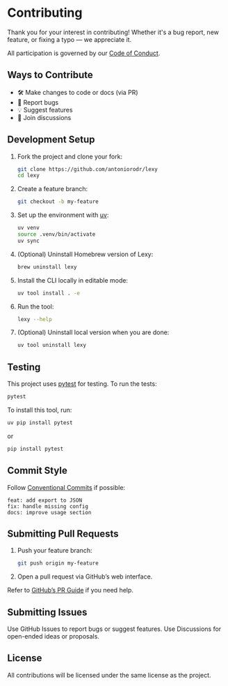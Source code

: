 # Contributing

Thank you for your interest in contributing! Whether it's a bug report, new feature, or fixing a typo — we appreciate it.

All participation is governed by our [Code of Conduct](CODE_OF_CONDUCT.md).

## Ways to Contribute

- 🛠️ Make changes to code or docs (via PR)
- 🐞 Report bugs
- 💡 Suggest features
- 💬 Join discussions

## Development Setup

1. Fork the project and clone your fork:

   ```bash
   git clone https://github.com/antoniorodr/lexy
   cd lexy
   ```

2. Create a feature branch:

   ```bash
   git checkout -b my-feature
   ```

3. Set up the environment with [uv](https://github.com/astral-sh/uv):

   ```bash
   uv venv
   source .venv/bin/activate
   uv sync
   ```

4. (Optional) Uninstall Homebrew version of Lexy:

   ```bash
   brew uninstall lexy
   ```

5. Install the CLI locally in editable mode:

   ```bash
   uv tool install . -e
   ```

6. Run the tool:

   ```bash
   lexy --help
   ```

7. (Optional) Uninstall local version when you are done:

   ```bash
   uv tool uninstall lexy
   ```

## Testing

This project uses [pytest](https://docs.pytest.org/en/stable/) for testing. To run the tests:

```bash
pytest
```

To install this tool, run:

```bash
uv pip install pytest
```

or

```bash
pip install pytest
```

## Commit Style

Follow [Conventional Commits](https://www.conventionalcommits.org/) if possible:

```
feat: add export to JSON
fix: handle missing config
docs: improve usage section
```

## Submitting Pull Requests

1. Push your feature branch:

   ```bash
   git push origin my-feature
   ```

2. Open a pull request via GitHub’s web interface.

Refer to [GitHub’s PR Guide](https://docs.github.com/en/pull-requests/collaborating-with-pull-requests/proposing-changes-to-your-work-with-pull-requests/creating-a-pull-request) if you need help.

## Submitting Issues

Use GitHub Issues to report bugs or suggest features.
Use Discussions for open-ended ideas or proposals.

## License

All contributions will be licensed under the same license as the project.
